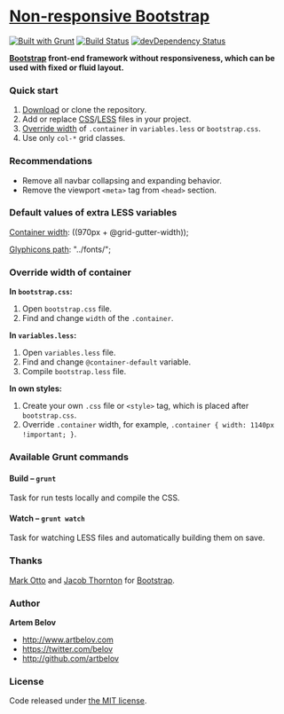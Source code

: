 # [Non-responsive Bootstrap](http://www.artbelov.com/nr-bootstrap/)

[![Built with Grunt](https://cdn.gruntjs.com/builtwith.png)](http://gruntjs.com/) [![Build Status](http://img.shields.io/travis/artbelov/nr-bootstrap/master.svg)](https://travis-ci.org/artbelov/nr-bootstrap) [![devDependency Status](https://david-dm.org/artbelov/nr-bootstrap/dev-status.png?theme=shields.io)](https://david-dm.org/artbelov/nr-bootstrap#info=devDependencies)

**[Bootstrap](https://github.com/twbs/bootstrap) front-end framework without responsiveness, which can be used with fixed or fluid layout.**

### Quick start

1. [Download](https://github.com/artbelov/nr-bootstrap/archive/master.zip) or clone the repository.
2. Add or replace [CSS](https://github.com/artbelov/nr-bootstrap/tree/master/css)/[LESS](https://github.com/artbelov/nr-bootstrap/tree/master/less) files in your project.
3. [Override width](#override-width-of-container) of `.container`  in `variables.less` or `bootstrap.css`.
4. Use only `col-*` grid classes.

### Recommendations

* Remove all navbar collapsing and expanding behavior.
* Remove the viewport `<meta>` tag from `<head>` section.

### Default values ​​of extra LESS variables

[Container width](https://github.com/artbelov/nr-bootstrap/blob/master/less/variables.less#L304): ((970px + @grid-gutter-width));

[Glyphicons path](https://github.com/artbelov/nr-bootstrap/blob/master/less/variables.less#L75): "../fonts/";

### Override width of container

**In `bootstrap.css`:**

1. Open `bootstrap.css` file.
2. Find and change `width` of the `.container`.

**In `variables.less`:**

1. Open `variables.less` file.
2. Find and change `@container-default` variable.
3. Compile `bootstrap.less` file.

**In own styles:**

1. Create your own `.css` file or `<style>` tag, which is placed after `bootstrap.css`.
2. Override `.container` width, for example, `.container { width: 1140px !important; }`.

### Available Grunt commands

#### Build – `grunt`

Task for run tests locally and compile the CSS.

#### Watch – `grunt watch`

Task for watching LESS files and automatically building them on save.

### Thanks

[Mark Otto](http://github.com/markdotto) and [Jacob Thornton](http://github.com/fat) for [Bootstrap](https://github.com/twbs/bootstrap).

### Author

**Artem Belov**

- <http://www.artbelov.com>
- <https://twitter.com/belov>
- <http://github.com/artbelov>

### License

Code released under [the MIT license](http://opensource.org/licenses/MIT).
